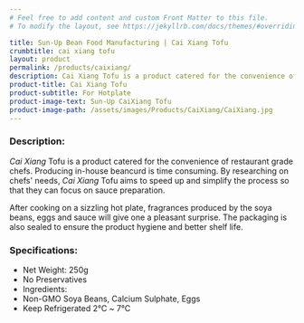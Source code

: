 ```yaml
---
# Feel free to add content and custom Front Matter to this file.
# To modify the layout, see https://jekyllrb.com/docs/themes/#overriding-theme-defaults

title: Sun-Up Bean Food Manufacturing | Cai Xiang Tofu
crumbtitle: cai xiang tofu
layout: product
permalink: /products/caixiang/
description: Cai Xiang Tofu is a product catered for the convenience of restaurant grade chefs producing in-house beancurd. It aims to speed up and simplify the process so that they can focus on sauce preparation.
product-title: Cai Xiang Tofu
product-subtitle: For Hotplate
product-image-text: Sun-Up CaiXiang Tofu
product-image-path: /assets/images/Products/CaiXiang/CaiXiang.jpg
---
```


### Description:
_Cai Xiang_ Tofu is a product catered for the convenience of restaurant grade chefs. 
Producing in-house beancurd is time consuming. By researching on chefs' needs, 
_Cai Xiang_ Tofu aims to speed up and simplify the process so that they can focus on sauce preparation.


After cooking on a sizzling hot plate, fragrances produced by the soya beans, 
eggs and sauce will give one a pleasant surprise. The packaging is also sealed 
to ensure the product hygiene and better shelf life.

 
### Specifications:
-  Net Weight: 250g
-  No Preservatives
-  Ingredients:
-  Non-GMO Soya Beans, Calcium Sulphate, Eggs
-  Keep Refrigerated 2℃ ~ 7℃

